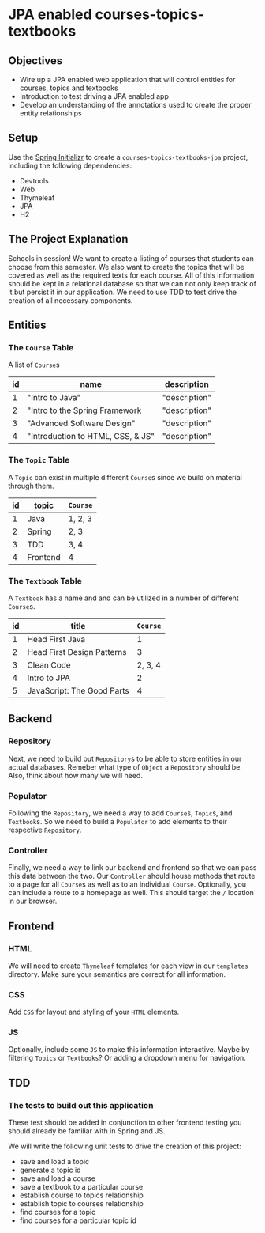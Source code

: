 # JPA enabled courses-topics-textbooks

## Objectives

-   Wire up a JPA enabled web application that will control entities for courses, topics and textbooks
-   Introduction to test driving a JPA enabled app
-   Develop an understanding of the annotations used to create the proper entity relationships

## Setup

Use the [Spring Initializr](https://start.spring.io) to create a `courses-topics-textbooks-jpa` project, including the following dependencies:

-   Devtools
-   Web
-   Thymeleaf
-   JPA
-   H2

## The Project Explanation

Schools in session! We want to create a listing of courses that students can choose from this semester. We also want to create the topics that will be covered as well as the required texts for each course. All of this information should be kept in a relational database so that we can not only keep track of it but persist it in our application. We need to use TDD to test drive the creation of all necessary components.

## Entities

### The `Course` Table

A list of `Course`s

| id  | name                              | description   |
| --- | --------------------------------- | ------------- |
| 1   | "Intro to Java"                   | "description" |
| 2   | "Intro to the Spring Framework    | "description" |
| 3   | "Advanced Software Design"        | "description" |
| 4   | "Introduction to HTML, CSS, & JS" | "description" |

### The `Topic` Table

A `Topic` can exist in multiple different `Course`s since we build on material through them.

| id  | topic    | `Course` |
| --- | -------- | -------- |
| 1   | Java     | 1, 2, 3  |
| 2   | Spring   | 2, 3     |
| 3   | TDD      | 3, 4     |
| 4   | Frontend | 4        |

### The `Textbook` Table

A `Textbook` has a name and and can be utilized in a number of different `Course`s.

| id  | title                      | `Course` |
| --- | -------------------------- | -------- |
| 1   | Head First Java            | 1        |
| 2   | Head First Design Patterns | 3        |
| 3   | Clean Code                 | 2, 3, 4  |
| 4   | Intro to JPA               | 2        |
| 5   | JavaScript: The Good Parts | 4        |

## Backend

### Repository

Next, we need to build out `Repository`s to be able to store entities in our actual databases. Remeber what type of `Object` a `Repository` should be. Also, think about how many we will need.

### Populator

Following the `Repository`, we need a way to add `Course`s, `Topic`s, and `Textbook`s. So we need to build a `Populator` to add elements to their respective `Repository`.

### Controller

Finally, we need a way to link our backend and frontend so that we can pass this data between the two. Our `Controller` should house methods that route to a page for all `Course`s as well as to an individual `Course`. Optionally, you can include a route to a homepage as well. This should target the `/` location in our browser.

## Frontend

### HTML

We will need to create `Thymeleaf` templates for each view in our `templates` directory. Make sure your semantics are correct for all information.

### CSS

Add `CSS` for layout and styling of your `HTML` elements.

### JS

Optionally, include some `JS` to make this information interactive. Maybe by filtering `Topics` or `Textbooks`? Or adding a dropdown menu for navigation.

## TDD

### The tests to build out this application

These test should be added in conjunction to other frontend testing you should already be familiar with in Spring and JS.

We will write the following unit tests to drive the creation of this project:

-   save and load a topic
-   generate a topic id
-   save and load a course
-   save a textbook to a particular course
-   establish course to topics relationship
-   establish topic to courses relationship
-   find courses for a topic
-   find courses for a particular topic id
